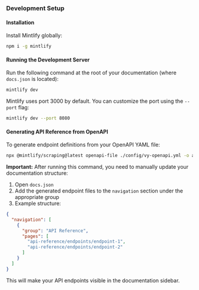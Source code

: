 ### Development Setup

#### Installation

Install Mintlify globally:

```bash
npm i -g mintlify
```

#### Running the Development Server

Run the following command at the root of your documentation (where `docs.json` is located):

```bash
mintlify dev
```

Mintlify uses port 3000 by default. You can customize the port using the `--port` flag:

```bash
mintlify dev --port 8080
```

#### Generating API Reference from OpenAPI

To generate endpoint definitions from your OpenAPI YAML file:

```bash
npx @mintlify/scraping@latest openapi-file ./config/vy-openapi.yml -o api-reference/endpoints
```

**Important:** After running this command, you need to manually update your documentation structure:

1. Open `docs.json`
2. Add the generated endpoint files to the `navigation` section under the appropriate group
3. Example structure:

```json
{
  "navigation": [
    {
      "group": "API Reference",
      "pages": [
        "api-reference/endpoints/endpoint-1",
        "api-reference/endpoints/endpoint-2"
      ]
    }
  ]
}
```

This will make your API endpoints visible in the documentation sidebar.
